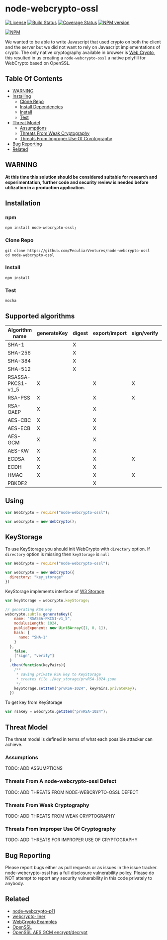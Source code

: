 # node-webcrypto-ossl

[![License](https://img.shields.io/badge/license-MIT-green.svg?style=flat)](https://raw.githubusercontent.com/PeculiarVentures/node-webcrypto-ossl/master/LICENSE)
[![Build Status](https://travis-ci.org/PeculiarVentures/node-webcrypto-ossl.svg?branch=master)](https://travis-ci.org/PeculiarVentures/node-webcrypto-ossl)
[![Coverage Status](https://coveralls.io/repos/github/PeculiarVentures/node-webcrypto-ossl/badge.svg?branch=master)](https://coveralls.io/github/PeculiarVentures/node-webcrypto-ossl?branch=master)
[![NPM version](https://badge.fury.io/js/node-webcrypto-ossl.png)](http://badge.fury.io/js/node-webcrypto-ossl)

[![NPM](https://nodei.co/npm-dl/node-webcrypto-ossl.png?months=2&height=2)](https://nodei.co/npm/node-webcrypto-ossl/)

We wanted to be able to write Javascript that used crypto on both the client and the server but we did not want to rely on Javascript implementations of crypto. The only native cryptography available in browser is [Web Crypto](http://caniuse.com/#search=cryptography), this resulted in us creating a `node-webcrypto-ossl` a native polyfill for WebCrypto based on OpenSSL.

## Table Of Contents

* [WARNING](#warning)
* [Installing](#installing)
  * [Clone Repo](#clone-repo)
  * [Install Dependencies](#install-dependencies)
  * [Install](#install)
  * [Test](#test)
* [Threat Model](#threat-model)
  * [Assumptions](#assumptions)
  * [Threats From Weak Cryptography](#threats-from-weak-cryptography)
  * [Threats From Improper Use Of Cryptography](#threats-from-improper-use-of-cryptography)
* [Bug Reporting](#bug-reporting)
* [Related](#related)

## WARNING

**At this time this solution should be considered suitable for research and experimentation, further code and security review is needed before utilization in a production application.**

## Installation

### npm

```
npm install node-webcrypto-ossl;
```

### Clone Repo

```
git clone https://github.com/PeculiarVentures/node-webcrypto-ossl
cd node-webcrypto-ossl
```

### Install 

```                          
npm install
```

### Test

```
mocha
```

## Supported algorithms

| Algorithm name    | generateKey | digest  | export/import | sign/verify | encrypt/decrypt | wrapKey/unwrapKey | derive  |
|-------------------|-------------|---------|---------------|-------------|-----------------|-------------------|---------|
| SHA-1             |             |    X    |               |             |                 |                   |         |
| SHA-256           |             |    X    |               |             |                 |                   |         |
| SHA-384           |             |    X    |               |             |                 |                   |         |
| SHA-512           |             |    X    |               |             |                 |                   |         |
| RSASSA-PKCS1-v1_5 |      X      |         |       X       |      X      |                 |                   |         |
| RSA-PSS           |      X      |         |       X       |      X      |                 |                   |         |
| RSA-OAEP          |      X      |         |       X       |             |        X        |         X         |         |
| AES-CBC           |      X      |         |       X       |             |        X        |         X         |         |
| AES-ECB           |      X      |         |       X       |             |        X        |         X         |         |
| AES-GCM           |      X      |         |       X       |             |        X        |         X         |         |
| AES-KW            |      X      |         |       X       |             |                 |         X         |         |
| ECDSA             |      X      |         |       X       |      X      |                 |                   |         |
| ECDH              |      X      |         |       X       |             |                 |                   |    X    |
| HMAC              |      X      |         |       X       |      X      |                 |                   |         |
| PBKDF2            |             |         |       X       |             |                 |                   |    X    |

## Using

```javascript
var WebCrypto = require("node-webcrypto-ossl");

var webcrypto = new WebCrypto();
```

## KeyStorage

To use KeyStorage you should init WebCrypto with `directory` option. If `directory` option is missing then `keyStorage` is `null`

```javascript
var WebCrypto = require("node-webcrypto-ossl");

var webcrypto = new WebCrypto({
  directory: "key_storage"
})
```

KeyStorage implements interface of [W3 Storage](https://developer.mozilla.org/en-US/docs/Web/API/Storage)

```javascript
var keyStorage = webcrypto.keyStorage;

// generating RSA key
webcrypto.subtle.generateKey({
    name: "RSASSA-PKCS1-v1_5",
    modulusLength: 1024,
    publicExponent: new Uint8Array([1, 0, 1]),
    hash: {
      name: "SHA-1"
    }
  },
    false,
    ["sign", "verify"]
  )
  .then(function(keyPairs){
    /** 
     * saving private RSA key to KeyStorage
     * creates file ./key_storage/prvRSA-1024.json
     */
    keyStorage.setItem("prvRSA-1024", keyPairs.privateKey);
  })
```

To get key from KeyStorage
```javascript
var rsaKey = webcrypto.getItem("prvRSA-1024");
```

## Threat Model

The threat model is defined in terms of what each possible attacker can achieve. 

### Assumptions

TODO: ADD ASSUMPTIONS

### Threats From A node-webcrypto-ossl Defect

TODO: ADD THREATS FROM NODE-WEBCRYPTO-OSSL DEFECT

### Threats From Weak Cryptography

TODO: ADD THREATS FROM WEAK CRYPTOGRAPHY

### Threats From Improper Use Of Cryptography

TODO: ADD THREATS FOR IMPROPER USE OF CRYPTOGRAPHY


## Bug Reporting
Please report bugs either as pull requests or as issues in the issue tracker. node-webcrypto-ossl has a full disclosure vulnerability policy. Please do NOT attempt to report any security vulnerability in this code privately to anybody.


## Related
 - [node-webcrypto-p11](https://github.com/PeculiarVentures/node-webcrypto-p11)
 - [webcrypto-liner](https://github.com/PeculiarVentures/webcrypto-liner)
 - [WebCrypto Examples](https://github.com/diafygi/webcrypto-examples)
 - [OpenSSL](https://github.com/openssl/openssl)
 - [OpenSSL AES GCM encrypt/decrypt](https://wiki.openssl.org/index.php/EVP_Authenticated_Encryption_and_Decryption)

